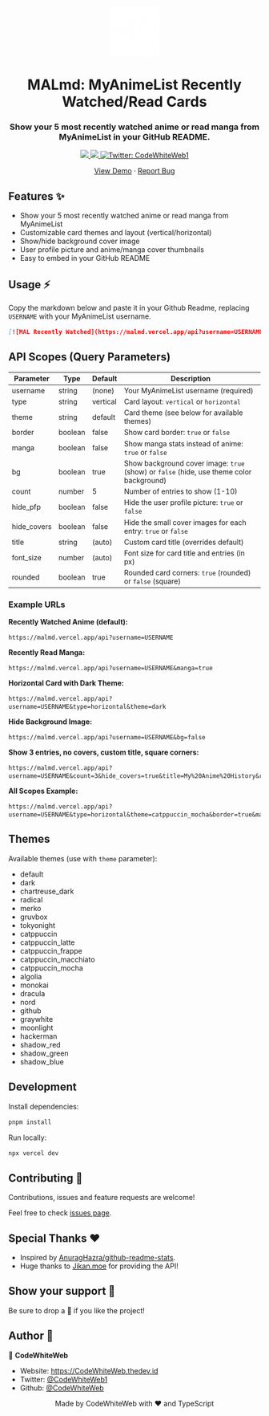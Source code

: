 <p align="center">
  <img align="center" width="100" src="assets/logo.png" />

  <h1 align="center">MALmd: MyAnimeList Recently Watched/Read Cards</h1>
  <h3 align="center">Show your 5 most recently watched anime or read manga from MyAnimeList in your GitHub README.</h3>
</p>

<!-- Badges -->
<p align="center">
  <a href="https://github.com/CodeWhiteWeb/MALmd/issues">
    <img src="https://img.shields.io/github/issues/CodeWhiteWeb/MALmd?style=flat-square">
  </a>

  <a href="https://github.com/CodeWhiteWeb/MALmd/pulls">
    <img src="https://img.shields.io/github/issues-pr/CodeWhiteWeb/MALmd?style=flat-square">
  </a>
  
  <a href="https://twitter.com/CodeWhiteWeb1" target="_blank">
    <img alt="Twitter: CodeWhiteWeb1" src="https://img.shields.io/twitter/follow/CodeWhiteWeb1.svg?style=social" />
  </a>
</p>

<!-- Links -->
<p align="center">
  <a href="https://malmd.vercel.app/api" target="_blank">View Demo</a>
  <span> · </span>
  <a href="https://github.com/CodeWhiteWeb/MALmd/issues" target="_blank">Report Bug</a>
</p>

## Features ✨

- Show your 5 most recently watched anime or read manga from MyAnimeList
- Customizable card themes and layout (vertical/horizontal)
- Show/hide background cover image
- User profile picture and anime/manga cover thumbnails
- Easy to embed in your GitHub README

## Usage ⚡️

Copy the markdown below and paste it in your Github Readme, replacing `USERNAME` with your MyAnimeList username.

```md
[![MAL Recently Watched](https://malmd.vercel.app/api?username=USERNAME&type=horizontal&theme=dark)](https://myanimelist.net/profile/USERNAME)
```

## API Scopes (Query Parameters)

| Parameter   | Type    | Default   | Description                                                                                  |
|-------------|---------|-----------|----------------------------------------------------------------------------------------------|
| username    | string  | (none)    | Your MyAnimeList username (required)                                                         |
| type        | string  | vertical  | Card layout: `vertical` or `horizontal`                                                      |
| theme       | string  | default   | Card theme (see below for available themes)                                                  |
| border      | boolean | false     | Show card border: `true` or `false`                                                         |
| manga       | boolean | false     | Show manga stats instead of anime: `true` or `false`                                        |
| bg          | boolean | true      | Show background cover image: `true` (show) or `false` (hide, use theme color background)    |
| count       | number  | 5         | Number of entries to show (1-10)                                                             |
| hide_pfp    | boolean | false     | Hide the user profile picture: `true` or `false`                                            |
| hide_covers | boolean | false     | Hide the small cover images for each entry: `true` or `false`                               |
| title       | string  | (auto)    | Custom card title (overrides default)                                                        |
| font_size   | number  | (auto)    | Font size for card title and entries (in px)                                                 |
| rounded     | boolean | true      | Rounded card corners: `true` (rounded) or `false` (square)                                  |

### Example URLs

**Recently Watched Anime (default):**
```
https://malmd.vercel.app/api?username=USERNAME
```

**Recently Read Manga:**
```
https://malmd.vercel.app/api?username=USERNAME&manga=true
```

**Horizontal Card with Dark Theme:**
```
https://malmd.vercel.app/api?username=USERNAME&type=horizontal&theme=dark
```

**Hide Background Image:**
```
https://malmd.vercel.app/api?username=USERNAME&bg=false
```

**Show 3 entries, no covers, custom title, square corners:**
```
https://malmd.vercel.app/api?username=USERNAME&count=3&hide_covers=true&title=My%20Anime%20History&rounded=false
```

**All Scopes Example:**
```
https://malmd.vercel.app/api?username=USERNAME&type=horizontal&theme=catppuccin_mocha&border=true&manga=true&bg=false
```

## Themes

Available themes (use with `theme` parameter):

- default
- dark
- chartreuse_dark
- radical
- merko
- gruvbox
- tokyonight
- catppuccin
- catppuccin_latte
- catppuccin_frappe
- catppuccin_macchiato
- catppuccin_mocha
- algolia
- monokai
- dracula
- nord
- github
- graywhite
- moonlight
- hackerman
- shadow_red
- shadow_green
- shadow_blue

## Development

Install dependencies:
```sh
pnpm install
```

Run locally:
```sh
npx vercel dev
```

## Contributing 🤝

Contributions, issues and feature requests are welcome!

Feel free to check [issues page](https://github.com/CodeWhiteWeb/MALmd/issues).

## Special Thanks ❤

- Inspired by [AnuragHazra/github-readme-stats](https://github.com/anuraghazra/github-readme-stats).
- Huge thanks to [Jikan.moe](https://jikan.moe/) for providing the API!

## Show your support 🌈

Be sure to drop a 🌟 if you like the project!

## Author 🤗

👤 **CodeWhiteWeb**

- Website: https://CodeWhiteWeb.thedev.id
- Twitter: [@CodeWhiteWeb1](https://twitter.com/CodeWhiteWeb1)
- Github: [@CodeWhiteWeb](https://github.com/CodeWhiteWeb)

<div align="center">Made by CodeWhiteWeb with ❤ and TypeScript</div>
